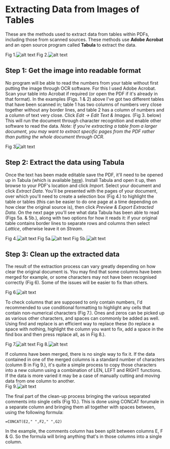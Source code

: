 # Extracting Data from Images of Tables

These are the methods used to extract data from tables within PDFs, including those from scanned sources. These methods use **Adobe Acrobat** and an open source program called **Tabula** to extract the data.

Fig 1.![alt text](https://github.com/jayfenney/imagedataextraction/blob/master/images/fig1.png?raw=true "Dummy Table 1")
Fig 2.![alt text](https://github.com/jayfenney/imagedataextraction/blob/master/images/fig2.png?raw=true "Dummy Table 2")

## Step 1: Get the image into readable format
No program will be able to read the numbers from your table without first putting the image through OCR software. For this I used Adobe Acrobat. Scan your table into Acrobat if required (or open the PDF if it's already in that format). In the examples (Figs. 1 & 2) above I've got two different tables that have been scanned in; table 1 has two columns of numbers very close together without any border lines, and table 2 has a column of numbers and a column of text very close. Click *Edit -> Edit Text & Images.* (Fig 3. below) This will run the document through character recognition and enable other software to read the data. *Note: If you're extracting a table from a larger document, you may want to extract specific pages from the PDF rather than putting the whole document through OCR.*

Fig 3![alt text](https://github.com/jayfenney/imagedataextraction/blob/master/images/fig3.png?raw=true "Edit Text & Images menu option")

## Step 2: Extract the data using Tabula
Once the text has been made editable save the PDF, it'll need to be opened up in Tabula (which is available [here](https://tabula.technology)). Install Tabula and open it up, then browse to your PDF's location and click *Import*. Select your document and click *Extract Data*. You'll be presented with the pages of your document, over which you'll need to create a selection box (Fig 4.) to highlight the table or tables (this can be easier to do one page at a time depending on how clear the original source is), then click *Preview & Export Extracted Data*. On the next page you'll see what data Tabula has been able to read (Figs 5a. & 5b.), along with two options for how it reads it: if your original table contains border lines to separate rows and columns then select *Lattice*, otherwise leave it on *Stream*.

Fig 4.![alt text](https://github.com/jayfenney/imagedataextraction/blob/master/images/fig4.png?raw=true "Table opened in Tabula")
Fig 5a.![alt text](https://github.com/jayfenney/imagedataextraction/blob/master/images/fig5a.png?raw=true "Example of how data may be read by Tabula")
Fig 5b.![alt text](https://github.com/jayfenney/imagedataextraction/blob/master/images/fig5b.png?raw=true "Example of how data may be read by Tabula")

## Step 3: Clean up the extracted data
The result of the extraction process can vary greatly depending on how clear the original document is. You may find that some columns have been merged for example, or some characters may not have been recognised correctly (Fig 6). Some of the issues will be easier to fix than others.

Fig 6.![alt text](https://github.com/jayfenney/imagedataextraction/blob/master/images/fig6.png?raw=true "Example of how data may be read by Tabula")

To check columns that are supposed to only contain numbers, I'd recommended to use conditional formatting to highlight any cells that contain non-numerical characters (Fig 7.). Ones and zeros can be picked up as various other characters, and spaces can commonly be added as well. Using find and replace is an efficient way to replace these (to replace a space with nothing, highlight the column you want to fix, add a space in the find box and then press replace all, as in Fig 8.).

Fig 7.![alt text](https://github.com/jayfenney/imagedataextraction/blob/master/images/fig7.png?raw=true "Conditional formatting used to highlight numerical cells that contain non-numerical characters")
Fig 8.![alt text](https://github.com/jayfenney/imagedataextraction/blob/master/images/fig8.png?raw=true "Finding and replacing spaces")

If columns have been merged, there is no single way to fix it. If the data contained in one of the merged columns is a standard number of characters (column B in Fig 9.), it's quite a simple process to copy those characters into a new column using a combination of LEN, LEFT and RIGHT functions. If the data is more varied it may be a case of manually cutting and moving data from one column to another.  
Fig 9.![alt text](https://github.com/jayfenney/imagedataextraction/blob/master/images/fig9.png?raw=true "Finding and replacing spaces")

The final part of the clean-up process bringing the various separated comments into single cells (Fig 10.). This is done using CONCAT forumale in a separate column and bringing them all together with spaces between, using the following formula:

```=CONCAT(E2," ",F2," ",G2)```

In the example, the comments column has been split between columns E, F & G. So the formula will bring anything that's in those columns into a single column.
